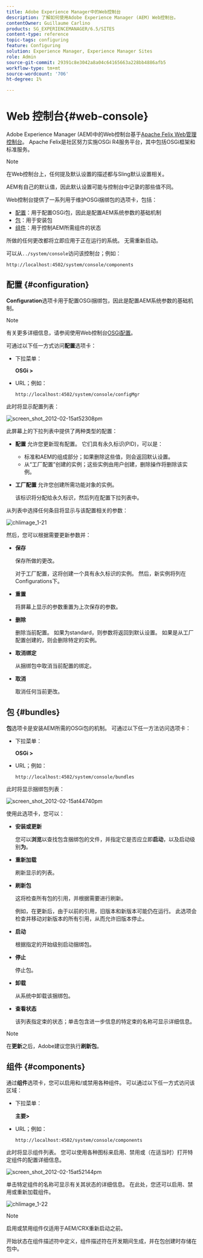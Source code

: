 ```yaml
---
title: Adobe Experience Manager中的Web控制台
description: 了解如何使用Adobe Experience Manager (AEM) Web控制台。
contentOwner: Guillaume Carlino
products: SG_EXPERIENCEMANAGER/6.5/SITES
content-type: reference
topic-tags: configuring
feature: Configuring
solution: Experience Manager, Experience Manager Sites
role: Admin
source-git-commit: 29391c8e3042a8a04c64165663a228bb4886afb5
workflow-type: tm+mt
source-wordcount: '706'
ht-degree: 1%

---
```


# Web 控制台{#web-console}

Adobe Experience Manager (AEM)中的Web控制台基于[Apache Felix Web管理控制台](https://felix.apache.org/documentation/subprojects/apache-felix-web-console.html)。 Apache Felix是社区努力实施OSGi R4服务平台，其中包括OSGi框架和标准服务。

>[!NOTE]
>
>在Web控制台上，任何提及默认设置的描述都与Sling默认设置相关。
>
>AEM有自己的默认值，因此默认设置可能与控制台中记录的那些值不同。

Web控制台提供了一系列用于维护OSGi捆绑包的选项卡，包括：

* [配置](#configuration)：用于配置OSGi包，因此是配置AEM系统参数的基础机制
* [包](#bundles)：用于安装包
* [组件](#components)：用于控制AEM所需组件的状态

所做的任何更改都将立即应用于正在运行的系统。 无需重新启动。

可以从`../system/console`访问该控制台；例如：

`http://localhost:4502/system/console/components`

## 配置 {#configuration}

**Configuration**&#x200B;选项卡用于配置OSGi捆绑包，因此是配置AEM系统参数的基础机制。

>[!NOTE]
>
>有关更多详细信息，请参阅使用Web控制台[OSGi配置](/help/sites-deploying/configuring-osgi.md)。

可通过以下任一方式访问&#x200B;**配置**&#x200B;选项卡：

* 下拉菜单：

  **OSGi >**

* URL；例如：

  `http://localhost:4502/system/console/configMgr`

此时将显示配置列表：

![screen_shot_2012-02-15at52308pm](assets/screen_shot_2012-02-15at52308pm.png)

此屏幕上的下拉列表中提供了两种类型的配置：

* **配置**
允许您更新现有配置。 它们具有永久标识(PID)，可以是：

   * 标准和AEM的组成部分；如果删除这些值，则会返回默认设置。
   * 从“工厂配置”创建的实例；这些实例由用户创建，删除操作将删除该实例。

* **工厂配置**
允许您创建所需功能对象的实例。

  该标识将分配给永久标识，然后列在配置下拉列表中。

从列表中选择任何条目将显示与该配置相关的参数：

![chlimage_1-21](assets/chlimage_1-21a.png)

然后，您可以根据需要更新参数并：

* **保存**

  保存所做的更改。

  对于工厂配置，这将创建一个具有永久标识的实例。 然后，新实例将列在Configurations下。

* **重置**

  将屏幕上显示的参数重置为上次保存的参数。

* **删除**

  删除当前配置。 如果为standard，则参数将返回到默认设置。 如果是从工厂配置创建的，则会删除特定的实例。

* **取消绑定**

  从捆绑包中取消当前配置的绑定。

* **取消**

  取消任何当前更改。

## 包 {#bundles}

**包**&#x200B;选项卡是安装AEM所需的OSGi包的机制。 可通过以下任一方法访问选项卡：

* 下拉菜单：

  **OSGi >**

* URL；例如：

  `http://localhost:4502/system/console/bundles`

此时将显示捆绑包列表：

![screen_shot_2012-02-15at44740pm](assets/screen_shot_2012-02-15at44740pm.png)

使用此选项卡，您可以：

* **安装或更新**

  您可以&#x200B;**浏览**&#x200B;以查找包含捆绑包的文件，并指定它是否应立即&#x200B;**启动**，以及启动级别&#x200B;**为**。

* **重新加载**

  刷新显示的列表。

* **刷新包**

  这将检查所有包的引用，并根据需要进行刷新。

  例如，在更新后，由于以前的引用，旧版本和新版本可能仍在运行。 此选项会检查并移动对新版本的所有引用，从而允许旧版本停止。

* **启动**

  根据指定的开始级别启动捆绑包。

* **停止**

  停止包。

* **卸载**

  从系统中卸载该捆绑包。

* **查看状态**

  该列表指定束的状态；单击包含进一步信息的特定束的名称可显示详细信息。

>[!NOTE]
>
>在&#x200B;**更新**&#x200B;之后，Adobe建议您执行&#x200B;**刷新包**。

## 组件 {#components}

通过&#x200B;**组件**&#x200B;选项卡，您可以启用和/或禁用各种组件。 可以通过以下任一方式访问该区域：

* 下拉菜单：

  **主要>**

* URL；例如：

  `http://localhost:4502/system/console/components`

此时将显示组件列表。 您可以使用各种图标来启用、禁用或（在适当时）打开特定组件的配置详细信息。

![screen_shot_2012-02-15at52144pm](assets/screen_shot_2012-02-15at52144pm.png)

单击特定组件的名称可显示有关其状态的详细信息。 在此处，您还可以启用、禁用或重新加载组件。

![chlimage_1-22](assets/chlimage_1-22a.png)

>[!NOTE]
>
>启用或禁用组件仅适用于AEM/CRX重新启动之前。
>
>开始状态在组件描述符中定义，组件描述符在开发期间生成，并在包创建时存储在包中。
